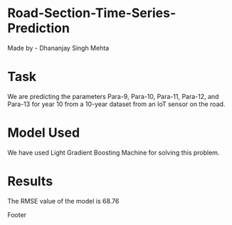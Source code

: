 # Road-Section-Time-Series-Prediction
Made by - Dhananjay Singh Mehta

# Task
We are predicting the parameters Para-9, Para-10, Para-11, Para-12, and Para-13 for year 10 from a 10-year dataset from an IoT sensor on the road.

# Model Used
We have used Light Gradient Boosting Machine for solving this problem.

# Results
The RMSE value of the model is 68.76

Footer
